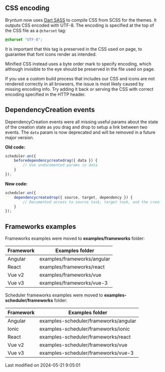 ## CSS encoding

Bryntum now uses [Dart SASS](https://sass-lang.com/dart-sass) to compile CSS from SCSS for the themes. It outputs CSS
encoded with UTF-8. The encoding is specified at the top of the CSS file as a `@charset` tag:

```css
@charset "UTF-8";
```

It is important that this tag is preserved in the CSS used on page, to guarantee that font icons render as intended.

Minified CSS instead uses a byte order mark to specify encoding, which although invisible to the eye should be preserved
in the file used on page.

If you use a custom build process that includes our CSS and icons are not rendered correctly in all browsers, the issue
is most likely caused by missing encoding info. Try adding it back or serving the CSS with correct encoding specified in
the HTTP header.

## DependencyCreation events

DependencyCreation events were all missing useful params about the state of the creation state as you drag and drop to
setup a link between two events. The `data` param is now deprecated and will be removed in a future major version.

**Old code:**

```javascript
scheduler.on({
    beforedependencycreatedrag({ data }) {
        // Use undocumented params in data
    }
});
```

**New code:**

```javascript
scheduler.on({
    dependencycreatedrop({ source, target, dependency }) {
        // Documented access to source task, target task, and the created dependency
    }
});
```

## Frameworks examples

Frameworks examples were moved to **examples/frameworks** folder:

| Framework | Examples folder             |
|-----------|-----------------------------|
| Angular   | examples/frameworks/angular |
| React     | examples/frameworks/react   |
| Vue v2    | examples/frameworks/vue     |
| Vue v3    | examples/frameworks/vue-3   |


Scheduler frameworks examples were moved to **examples-scheduler/frameworks** folder:

| Framework | Examples folder                       |
|-----------|---------------------------------------|
| Angular   | examples-scheduler/frameworks/angular |
| Ionic     | examples-scheduler/frameworks/ionic   |
| React     | examples-scheduler/frameworks/react   |
| Vue v2    | examples-scheduler/frameworks/vue     |
| Vue v3    | examples-scheduler/frameworks/vue-3   |


<p class="last-modified">Last modified on 2024-05-21 9:05:01</p>